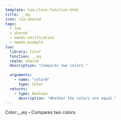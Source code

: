 ```yaml
---
template: lua-class-function.html
title: __eq
icon: lua-shared
tags:
  - lua
  - shared
  - needs-verification
  - needs-example
lua:
  library: Color
  function: __eq
  realm: shared
  description: "Compares two colors."
  
  arguments:
    - name: "colorB"
      type: Color
  returns:
    - type: boolean
      description: "Whether the colors are equal."
---
```


<div class="lua__search__keywords">
Color:__eq &#x2013; Compares two colors.
</div>
